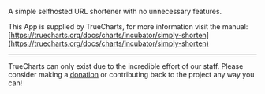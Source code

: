 A simple selfhosted URL shortener with no unnecessary features.

This App is supplied by TrueCharts, for more information visit the manual: [https://truecharts.org/docs/charts/incubator/simply-shorten](https://truecharts.org/docs/charts/incubator/simply-shorten)

---

TrueCharts can only exist due to the incredible effort of our staff.
Please consider making a [donation](https://truecharts.org/docs/about/sponsor) or contributing back to the project any way you can!
